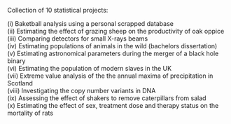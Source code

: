 Collection of 10 statistical projects:

(i) Baketball analysis using a personal scrapped database <br />
(ii) Estimating the effect of grazing sheep on the productivity of oak oppice <br />
(iii) Comparing detectors for small X-rays beams <br />
(iv) Estimating populations of animals in the wild (bachelors dissertation) <br />
(v) Estimating astronomical parameters during the merger of a black hole binary <br />
(vi) Estimating the population of modern slaves in the UK <br />
(vii) Extreme value analysis of the the annual maxima of precipitation in Scotland <br />
(viii) Investigating the copy number variants in DNA <br />
(ix) Assessing the effect of shakers to remove caterpillars from salad <br />
(x) Estimating the effect of sex, treatment dose and therapy status on the mortality of rats <br />
